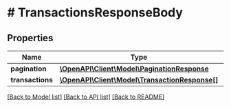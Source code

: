 # # TransactionsResponseBody

## Properties

Name | Type | Description | Notes
------------ | ------------- | ------------- | -------------
**pagination** | [**\OpenAPI\Client\Model\PaginationResponse**](PaginationResponse.md) |  | [optional]
**transactions** | [**\OpenAPI\Client\Model\TransactionResponse[]**](TransactionResponse.md) |  | [optional]

[[Back to Model list]](../../README.md#models) [[Back to API list]](../../README.md#endpoints) [[Back to README]](../../README.md)
